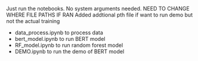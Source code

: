 Just run the notebooks. No system arguments needed. NEED TO CHANGE WHERE FILE PATHS IF RAN
Added addtional pth file if want to run demo but not the actual training

- data_process.ipynb to process data
- bert_model.ipynb to run BERT model
- RF_model.ipynb to run random forest model
- DEMO.ipynb to run the demo of BERT model